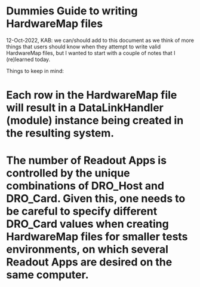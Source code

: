 # Dummies Guide to writing HardwareMap files

12-Oct-2022, KAB: we can/should add to this document as we think of more things that users should know when they attempt to write valid HardwareMap files, but I wanted to start with a couple of notes that I (re)learned today.

Things to keep in mind:

# Each row in the HardwareMap file will result in a DataLinkHandler (module) instance being created in the resulting system.
# The number of Readout Apps is controlled by the unique combinations of DRO_Host and DRO_Card.  Given this, one needs to be careful to specify different DRO_Card values when creating HardwareMap files for smaller tests environments, on which several Readout Apps are desired on the same computer.
